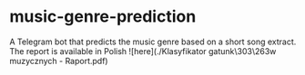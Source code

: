 # music-genre-prediction
A Telegram bot that predicts the music genre based on a short song extract. The report is available in Polish ![here](./Klasyfikator gatunk\303\263w muzycznych - Raport.pdf)
